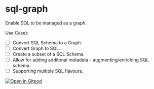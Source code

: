 # sql-graph
Enable SQL to be managed as a graph.

Use Cases
- [ ] Convert SQL Schema to a Graph.
- [ ] Convert Graph to SQL.
- [ ] Create a subset of a SQL Schema.
- [ ] Allow for adding additonal metadata - augmenting/enriching SQL schema.
- [ ] Supporting multiple SQL flavours.

[![Open in Gitpod](https://gitpod.io/button/open-in-gitpod.svg)](https://gitpod.io/#https://github.com/ChakshuGautam/sql-graph)
